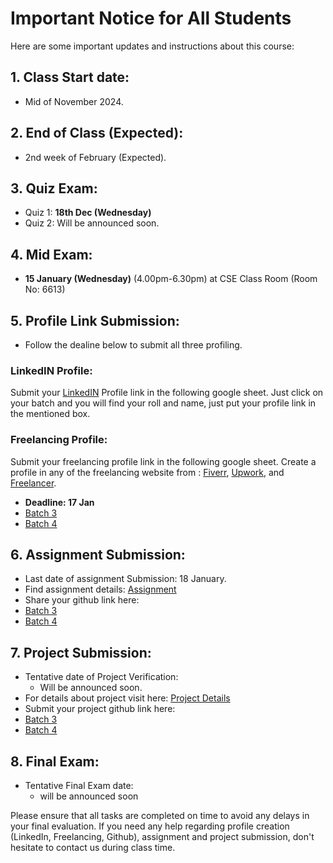 # Important Notice for All Students

Here are some important updates and instructions about this course:

 ## 1. Class Start date:
- Mid of November 2024.

 ## 2. End of Class (Expected):
- 2nd week of February (Expected).

## 3. Quiz Exam:
- Quiz 1: **18th Dec (Wednesday)**
- Quiz 2: Will be announced soon.

## 4. Mid Exam:
- **15 January (Wednesday)** (4.00pm-6.30pm) at CSE Class Room (Room No: 6613) 

## 5. Profile Link Submission:
- Follow the dealine below to submit all three profiling.
### LinkedIN Profile:
Submit your [LinkedIN](https://bd.linkedin.com/) Profile link in the following google sheet. Just click on your batch and you will find your roll and name, just put your profile link in the mentioned box.

### Freelancing Profile:
Submit your freelancing profile link in the following google sheet. Create a profile in any of the freelancing website from : [Fiverr](https://www.fiverr.com/),  [Upwork](https://www.upwork.com/), and [Freelancer](https://www.freelancer.com/?gad_source=1&gclid=EAIaIQobChMI8ZHJzaydiQMVUhCDAx3wchg-EAAYASAAEgJbXPD_BwE&ft_prog=ABL&ft_prog_id=617725303593).

- **Deadline: 17 Jan**
- [Batch 3](https://docs.google.com/spreadsheets/d/1NhPoEIePtcU5scqDhYQhn1AcoYK3q8_O7-MjVYGzs24/edit?gid=0#gid=0)
- [Batch 4](https://docs.google.com/spreadsheets/d/1m91vQ4A4TPV4S4Clw8UmJghH8Bz55m3ewXVfs4wJfXE/edit?gid=0#gid=0)


## 6. Assignment Submission:
- Last date of assignment Submission: 18 January.
- Find assignment details: [Assignment](https://github.com/samsuddoha/Web-Design-P3/tree/main/Assignment)
- Share your github link here: 
- [Batch 3](https://docs.google.com/spreadsheets/d/1NhPoEIePtcU5scqDhYQhn1AcoYK3q8_O7-MjVYGzs24/edit?gid=1107078566#gid=1107078566)
- [Batch 4](https://docs.google.com/spreadsheets/d/1m91vQ4A4TPV4S4Clw8UmJghH8Bz55m3ewXVfs4wJfXE/edit?gid=1107078566#gid=1107078566)


## 7. Project Submission:
- Tentative date of Project Verification: 
    - Will be announced soon.
- For details about project visit here: [Project Details](https://github.com/samsuddoha/Web-Design-P3/blob/main/Project.md) 
- Submit your project github link here:
- [Batch 3](https://docs.google.com/spreadsheets/d/1NhPoEIePtcU5scqDhYQhn1AcoYK3q8_O7-MjVYGzs24/edit?gid=1730725819#gid=1730725819)
- [Batch 4](https://docs.google.com/spreadsheets/d/1m91vQ4A4TPV4S4Clw8UmJghH8Bz55m3ewXVfs4wJfXE/edit?gid=1107078566#gid=1107078566)

## 8. Final Exam:
- Tentative Final Exam date: 
    - will be announced soon

Please ensure that all tasks are completed on time to avoid any delays in your final evaluation. If you need any help regarding profile creation (LinkedIn, Freelancing, Github), assignment and project submission, don't hesitate to contact us during class time.